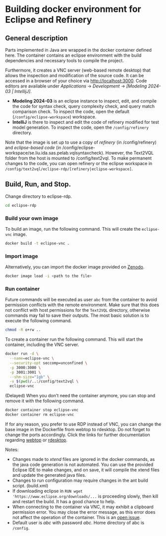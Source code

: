 # Building docker environment for Eclipse and Refinery

## General description
Parts implemented in Java are wrapped in the docker container defined here.
The container contains an eclipse environment with the build dependencies and necessary tools to compile the project. 

Furthermore, it creates a VNC server (web-based remote desktop) that allows the inspection and modification of the source code. It can be accessed in a browser of your choice via [http://localhost:3000](http://localhost:3000).
Code editors are available under *Applications* -> *Development* -> *[Modeling 2024-03 | IntellijJ]*.
* **Modeling 2024-03** is an eclipse instance to inspect, edit, and compile the code for syntax check, query complexity check, and query match comparison check. To inspect the code, open the default (`/config/eclipse-workspace`) workspace.
* **IntelliJ** is there to inspect and edit the code of refinery modified for test model generation. To inspect the code, open the `/config/refinery` directory.

Note that the image is set up to use a copy of *refinery* (in /config/refinery) and *eclipse-based code* (in /config/eclipse-workspace/se.liu.ida.sas.pelab.vqlsyntaxcheck).
However, the Text2VQL folder from the host is mounted to /config/text2vql. To make permanent changes to the code, you can open refinery or the eclipse workspace in `/config/text2vql/eclipse-rdp/[refinery|eclipse-workspace]`. 

## Build, Run, and Stop.

Change directory to eclipse-rdp.
```bash
cd eclipse-rdp
```

### Build your own image
To build an image, run the following command. This will create the `eclipse-vnc` image.
```bash
docker build -t eclipse-vnc .
```

### Import image
Alternatively, you can import the docker image provided on [Zenodo](https://doi.org/10.5281/zenodo.12742459).
```bash
docker image load -i <path to the file>
```

### Run container

Future commands will be executed as user `abc` from the container to avoid permission conflicts with the remote environment.
Make sure that this does not conflict with host permissions for the `Text2VQL` directory, otherwise commands may fail to save their outputs.
The most basic solution is to execute the following command.
```bash
chmod -R o+rw ..
```

To create a container run the following command. This will start the container, including the VNC server. 
```bash
docker run -d \
  --name=eclipse-vnc \
  --security-opt seccomp=unconfined \
  -p 3000:3000 \
  -p 3001:3001 \
  --shm-size="1gb" \
  -v $(pwd)/..:/config/text2vql \
  eclipse-vnc
```

(Delayed) When you don't need the container anymore, you can stop and remove it with the following command.
```bash
docker container stop eclipse-vnc
docker container rm eclipse-vnc
```

If for any reason, you prefer to use RDP instead of VNC, you can change the base image in the Dockerfile from webtop to rdesktop. Do not forget to change the ports accordingly.
Click the links for further documentation regarding [webtop](https://docs.linuxserver.io/images/docker-webtop/) or [rdesktop](https://docs.linuxserver.io/images/docker-rdesktop/).

Notes: 
* Changes made to *xtend* files are ignored in the docker commands, as the java code generation is not automated. You can use the provided Eclipse IDE to make changes, and on save, it will compile the xtend files and update the generated java files.
* Changes to run configuration may require changes in the ant build script. (build.xml)
* If downloading eclipse in `RUN wget 'https://www.eclipse.org/downloads/...` is proceeding slowly, then kill and restart the build. It has a good chance to help.
* When connecting to the container via VNC, it may exhibit a clipboard permission error. You may close the error message, as this error does not affect the operation of the container. This is an [open issue](https://github.com/kasmtech/KasmVNC/issues/219).
* Default user is *abc* with password *abc*. Home directory of abc is `/config`.
